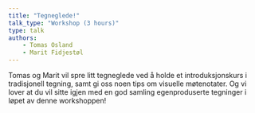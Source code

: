 ```yaml
---
title: "Tegneglede!"
talk_type: "Workshop (3 hours)"
type: talk
authors:
    - Tomas Osland
    - Marit Fidjestøl
---
```

Tomas og Marit vil spre litt tegneglede ved å holde et introduksjonskurs i tradisjonell tegning, samt gi oss noen tips om visuelle møtenotater. 
Og vi lover at du vil sitte igjen med en god samling egenproduserte tegninger i løpet av denne workshoppen!